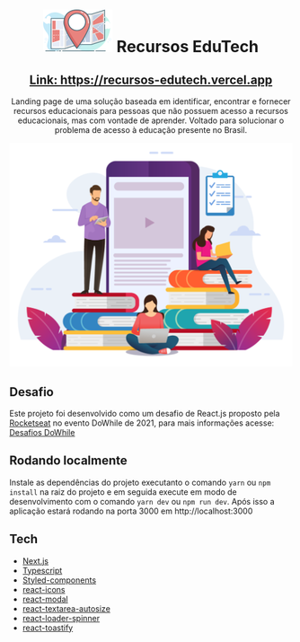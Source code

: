 <div align="center">
  <h1>
    <img src=".github/logo.svg" alt="Logo">
    Recursos EduTech
  </h1>
  <h2>
    <a href="https://recursos-edutech.vercel.app" target="_blank" rel="noreferrer">
      Link: https://recursos-edutech.vercel.app
    </a>
  </h2>
  <p>
    Landing page de uma solução baseada em identificar, encontrar e fornecer recursos educacionais para pessoas que não possuem acesso a recursos educacionais, mas com vontade de aprender. Voltado para solucionar o problema de acesso à educação presente no Brasil.
  </p>
  <img src=".github/cover.svg" alt="Cover">
</div>

## Desafio

Este projeto foi desenvolvido como um desafio de React.js proposto pela [Rocketseat][rocketseat] no evento DoWhile de 2021, para mais informações acesse: [Desafios DoWhile][desafio]

## Rodando localmente

Instale as dependências do projeto executanto o comando `yarn` ou `npm install` na raiz do projeto e em seguida execute em modo de desenvolvimento com o comando `yarn dev` ou `npm run dev`. Após isso a aplicação estará rodando na porta 3000 em http://localhost:3000

## Tech

- [Next.js][next]
- [Typescript][typescript]
- [Styled-components][styled]
- [react-icons][react_icons]
- [react-modal][react_modal]
- [react-textarea-autosize][react_textarea]
- [react-loader-spinner][react_loader]
- [react-toastify][react_toastify]

[next]: https://nextjs.org
[typescript]: https://www.typescriptlang.org
[styled]: https://styled-components.com
[react_icons]: https://react-icons.github.io/react-icons
[react_modal]: https://www.npmjs.com/package/react-modal
[react_textarea]: https://www.npmjs.com/package/react-textarea-autosize
[rocketseat]: https://www.rocketseat.com.br
[desafio]: https://efficient-sloth-d85.notion.site/Instru-es-dos-desafios-f2f2c5574cf640c59de425413f60c8eb
[react_loader]: https://www.npmjs.com/package/react-loader-spinner
[react_toastify]: https://fkhadra.github.io/react-toastify/introduction
